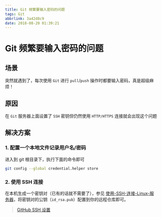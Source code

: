 ```yaml
---
title: Git 频繁要输入密码的问题
tags: Git
abbrlink: 3a42d8c9
date: 2018-08-20 01:39:21
---
```

# Git 频繁要输入密码的问题

## 场景

突然就遇到了，每次使用 `Git` 进行 `pull`/`push` 操作时都要输入密码，真是超级麻烦！

## 原因

在 `Git` 服务器上面设置了 `SSH` 密钥但仍然使用 `HTTP/HTTPS` 连接就会出现这个问题

## 解决方案

### 1. 配置一个本地文件记录用户名/密码

进入到 git 根目录下，执行下面的命令即可

```bash
git config --global credential.helper store
```

### 2. 使用 SSH 连接

在本机生成一个密钥对（已有的话就不需要了），参见 [使用-SSH-连接-Linux-服务器](https://blog.rxliuli.com/2018/08/10/%E4%BD%BF%E7%94%A8-SSH-%E8%BF%9E%E6%8E%A5-Linux-%E6%9C%8D%E5%8A%A1%E5%99%A8.html)，将密钥对的公钥（`id_rsa.pub`）配置到你的远程仓库即可。

> [GitHub SSH 设置](https://github.com/settings/keys)